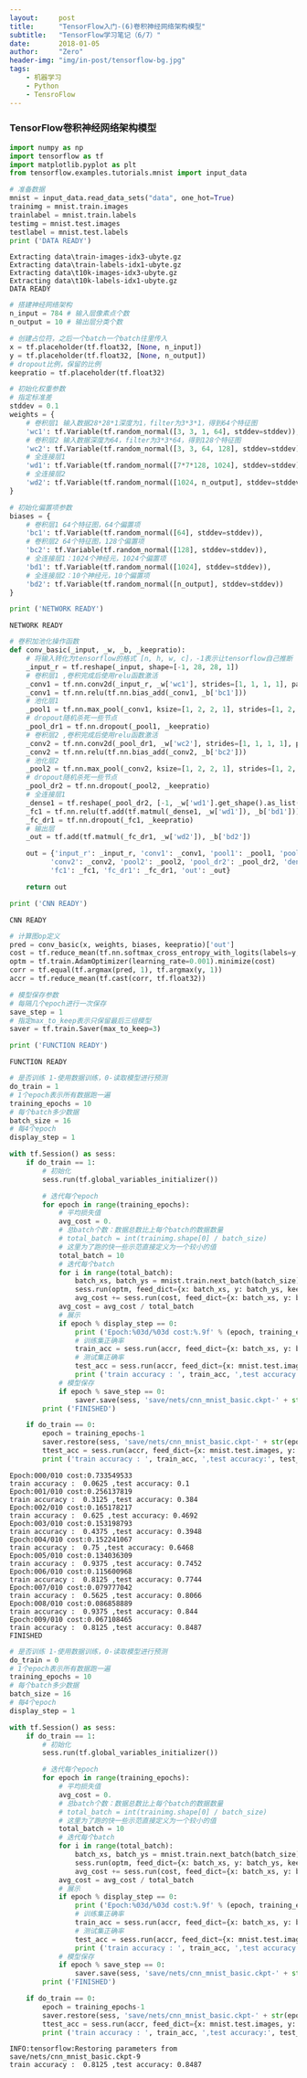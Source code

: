 ```yaml
---
layout:     post
title:      "TensorFlow入门-(6)卷积神经网络架构模型"
subtitle:   "TensorFlow学习笔记（6/7）"
date:       2018-01-05
author:     "Zero"
header-img: "img/in-post/tensorflow-bg.jpg"
tags:
    - 机器学习
    - Python
    - TensroFlow
---
```


### TensorFlow卷积神经网络架构模型


```python
import numpy as np
import tensorflow as tf
import matplotlib.pyplot as plt
from tensorflow.examples.tutorials.mnist import input_data
```


```python
# 准备数据
mnist = input_data.read_data_sets("data", one_hot=True)
trainimg = mnist.train.images
trainlabel = mnist.train.labels
testimg = mnist.test.images
testlabel = mnist.test.labels
print ('DATA READY')
```

    Extracting data\train-images-idx3-ubyte.gz
    Extracting data\train-labels-idx1-ubyte.gz
    Extracting data\t10k-images-idx3-ubyte.gz
    Extracting data\t10k-labels-idx1-ubyte.gz
    DATA READY



```python
# 搭建神经网络架构
n_input = 784 # 输入层像素点个数
n_output = 10 # 输出层分类个数

# 创建占位符，之后一个batch一个batch往里传入
x = tf.placeholder(tf.float32, [None, n_input])
y = tf.placeholder(tf.float32, [None, n_output])
# dropout比例，保留的比例
keepratio = tf.placeholder(tf.float32)

# 初始化权重参数
# 指定标准差
stddev = 0.1
weights = {
    # 卷积层1 输入数据28*28*1深度为1，filter为3*3*1，得到64个特征图
    'wc1': tf.Variable(tf.random_normal([3, 3, 1, 64], stddev=stddev)),
    # 卷积层2 输入数据深度为64，filter为3*3*64，得到128个特征图
    'wc2': tf.Variable(tf.random_normal([3, 3, 64, 128], stddev=stddev)),
    # 全连接层1
    'wd1': tf.Variable(tf.random_normal([7*7*128, 1024], stddev=stddev)),
    # 全连接层2
    'wd2': tf.Variable(tf.random_normal([1024, n_output], stddev=stddev))
}

# 初始化偏置项参数
biases = {
    # 卷积层1 64个特征图，64个偏置项
    'bc1': tf.Variable(tf.random_normal([64], stddev=stddev)),
    # 卷积层2 64个特征图，128个偏置项
    'bc2': tf.Variable(tf.random_normal([128], stddev=stddev)),
    # 全连接层1：1024个神经元，1024个偏置项
    'bd1': tf.Variable(tf.random_normal([1024], stddev=stddev)),
    # 全连接层2：10个神经元，10个偏置项
    'bd2': tf.Variable(tf.random_normal([n_output], stddev=stddev))
}

print ('NETWORK READY')
```

    NETWORK READY



```python
# 卷积加池化操作函数
def conv_basic(_input, _w, _b, _keepratio):
    # 将输入转化为tensorflow的格式 [n, h, w, c]，-1表示让tensorflow自己推断
    _input_r = tf.reshape(_input, shape=[-1, 28, 28, 1])
    # 卷积层1 ,卷积完成后使用relu函数激活
    _conv1 = tf.nn.conv2d(_input_r, _w['wc1'], strides=[1, 1, 1, 1], padding='SAME')
    _conv1 = tf.nn.relu(tf.nn.bias_add(_conv1, _b['bc1']))
    # 池化层1
    _pool1 = tf.nn.max_pool(_conv1, ksize=[1, 2, 2, 1], strides=[1, 2, 2, 1], padding='SAME')
    # dropout随机杀死一些节点
    _pool_dr1 = tf.nn.dropout(_pool1, _keepratio)
    # 卷积层2 ,卷积完成后使用relu函数激活
    _conv2 = tf.nn.conv2d(_pool_dr1, _w['wc2'], strides=[1, 1, 1, 1], padding='SAME')
    _conv2 = tf.nn.relu(tf.nn.bias_add(_conv2, _b['bc2']))
    # 池化层2
    _pool2 = tf.nn.max_pool(_conv2, ksize=[1, 2, 2, 1], strides=[1, 2, 2, 1], padding='SAME')
    # dropout随机杀死一些节点
    _pool_dr2 = tf.nn.dropout(_pool2, _keepratio)
    # 全连接层1
    _dense1 = tf.reshape(_pool_dr2, [-1, _w['wd1'].get_shape().as_list()[0]])
    _fc1 = tf.nn.relu(tf.add(tf.matmul(_dense1, _w['wd1']), _b['bd1']))
    _fc_dr1 = tf.nn.dropout(_fc1, _keepratio)
    # 输出层
    _out = tf.add(tf.matmul(_fc_dr1, _w['wd2']), _b['bd2'])

    out = {'input_r': _input_r, 'conv1': _conv1, 'pool1': _pool1, 'pool_dr1': _pool_dr1,
          'conv2': _conv2, 'pool2': _pool2, 'pool_dr2': _pool_dr2, 'dense1': _dense1,
          'fc1': _fc1, 'fc_dr1': _fc_dr1, 'out': _out}

    return out

print ('CNN READY')
```

    CNN READY



```python
# 计算图op定义
pred = conv_basic(x, weights, biases, keepratio)['out']
cost = tf.reduce_mean(tf.nn.softmax_cross_entropy_with_logits(labels=y, logits=pred))
optm = tf.train.AdamOptimizer(learning_rate=0.001).minimize(cost)
corr = tf.equal(tf.argmax(pred, 1), tf.argmax(y, 1))
accr = tf.reduce_mean(tf.cast(corr, tf.float32))

# 模型保存参数
# 每隔几个epoch进行一次保存
save_step = 1
# 指定max_to_keep表示只保留最后三组模型
saver = tf.train.Saver(max_to_keep=3)

print ('FUNCTION READY')
```

    FUNCTION READY



```python
# 是否训练 1-使用数据训练，0-读取模型进行预测
do_train = 1
# 1个epoch表示所有数据跑一遍
training_epochs = 10
# 每个batch多少数据
batch_size = 16
# 每4个epoch
display_step = 1

with tf.Session() as sess:
    if do_train == 1:
        # 初始化
        sess.run(tf.global_variables_initializer())

        # 迭代每个epoch
        for epoch in range(training_epochs):
            # 平均损失值
            avg_cost = 0.
            # 总batch个数：数据总数比上每个batch的数据数量
            # total_batch = int(trainimg.shape[0] / batch_size)
            # 这里为了跑的快一些示范直接定义为一个较小的值
            total_batch = 10
            # 迭代每个batch
            for i in range(total_batch):
                batch_xs, batch_ys = mnist.train.next_batch(batch_size)
                sess.run(optm, feed_dict={x: batch_xs, y: batch_ys, keepratio: 0.7})
                avg_cost += sess.run(cost, feed_dict={x: batch_xs, y: batch_ys, keepratio:1.})/total_batch
            avg_cost = avg_cost / total_batch
            # 展示
            if epoch % display_step == 0:
                print ('Epoch:%03d/%03d cost:%.9f' % (epoch, training_epochs, avg_cost))
                # 训练集正确率
                train_acc = sess.run(accr, feed_dict={x: batch_xs, y: batch_ys, keepratio: 1.})
                # 测试集正确率
                test_acc = sess.run(accr, feed_dict={x: mnist.test.images, y: mnist.test.labels, keepratio:1.})
                print ('train accuracy : ', train_acc, ',test accuracy:', test_acc)
            # 模型保存
            if epoch % save_step == 0:
                saver.save(sess, 'save/nets/cnn_mnist_basic.ckpt-' + str(epoch))
        print ('FINISHED')

    if do_train == 0:
        epoch = training_epochs-1
        saver.restore(sess, 'save/nets/cnn_mnist_basic.ckpt-' + str(epoch))
        ttest_acc = sess.run(accr, feed_dict={x: mnist.test.images, y: mnist.test.labels, keepratio:1.})
        print ('train accuracy : ', train_acc, ',test accuracy:', test_acc)
```

    Epoch:000/010 cost:0.733549533
    train accuracy :  0.0625 ,test accuracy: 0.1
    Epoch:001/010 cost:0.256137819
    train accuracy :  0.3125 ,test accuracy: 0.384
    Epoch:002/010 cost:0.165178217
    train accuracy :  0.625 ,test accuracy: 0.4692
    Epoch:003/010 cost:0.153198793
    train accuracy :  0.4375 ,test accuracy: 0.3948
    Epoch:004/010 cost:0.152241067
    train accuracy :  0.75 ,test accuracy: 0.6468
    Epoch:005/010 cost:0.134036309
    train accuracy :  0.9375 ,test accuracy: 0.7452
    Epoch:006/010 cost:0.115600968
    train accuracy :  0.8125 ,test accuracy: 0.7744
    Epoch:007/010 cost:0.079777042
    train accuracy :  0.5625 ,test accuracy: 0.8066
    Epoch:008/010 cost:0.086858889
    train accuracy :  0.9375 ,test accuracy: 0.844
    Epoch:009/010 cost:0.067108465
    train accuracy :  0.8125 ,test accuracy: 0.8487
    FINISHED



```python
# 是否训练 1-使用数据训练，0-读取模型进行预测
do_train = 0
# 1个epoch表示所有数据跑一遍
training_epochs = 10
# 每个batch多少数据
batch_size = 16
# 每4个epoch
display_step = 1

with tf.Session() as sess:
    if do_train == 1:
        # 初始化
        sess.run(tf.global_variables_initializer())

        # 迭代每个epoch
        for epoch in range(training_epochs):
            # 平均损失值
            avg_cost = 0.
            # 总batch个数：数据总数比上每个batch的数据数量
            # total_batch = int(trainimg.shape[0] / batch_size)
            # 这里为了跑的快一些示范直接定义为一个较小的值
            total_batch = 10
            # 迭代每个batch
            for i in range(total_batch):
                batch_xs, batch_ys = mnist.train.next_batch(batch_size)
                sess.run(optm, feed_dict={x: batch_xs, y: batch_ys, keepratio: 0.7})
                avg_cost += sess.run(cost, feed_dict={x: batch_xs, y: batch_ys, keepratio:1.})/total_batch
            avg_cost = avg_cost / total_batch
            # 展示
            if epoch % display_step == 0:
                print ('Epoch:%03d/%03d cost:%.9f' % (epoch, training_epochs, avg_cost))
                # 训练集正确率
                train_acc = sess.run(accr, feed_dict={x: batch_xs, y: batch_ys, keepratio: 1.})
                # 测试集正确率
                test_acc = sess.run(accr, feed_dict={x: mnist.test.images, y: mnist.test.labels, keepratio:1.})
                print ('train accuracy : ', train_acc, ',test accuracy:', test_acc)
            # 模型保存
            if epoch % save_step == 0:
                saver.save(sess, 'save/nets/cnn_mnist_basic.ckpt-' + str(epoch))
        print ('FINISHED')

    if do_train == 0:
        epoch = training_epochs-1
        saver.restore(sess, 'save/nets/cnn_mnist_basic.ckpt-' + str(epoch))
        ttest_acc = sess.run(accr, feed_dict={x: mnist.test.images, y: mnist.test.labels, keepratio:1.})
        print ('train accuracy : ', train_acc, ',test accuracy:', test_acc)
```

    INFO:tensorflow:Restoring parameters from save/nets/cnn_mnist_basic.ckpt-9
    train accuracy :  0.8125 ,test accuracy: 0.8487
